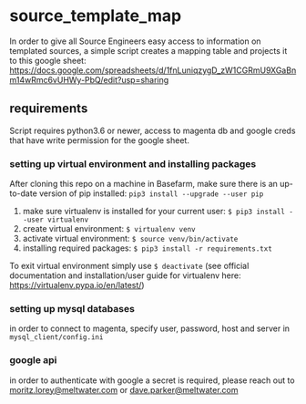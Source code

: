 # source_template_map
In order to give all Source Engineers easy access to information on templated sources, a simple script creates a mapping table and projects it to this google sheet: https://docs.google.com/spreadsheets/d/1fnLuniqzygD_zW1CGRmU9XGaBnm14wRmc6vUHWy-PbQ/edit?usp=sharing

## requirements
Script requires python3.6 or newer, access to magenta db and google creds that have write permission for the google sheet.

### setting up virtual environment and installing packages

After cloning this repo on a machine in Basefarm, make sure there is an up-to-date version of pip installed:
``pip3 install --upgrade --user pip``


1. make sure virtualenv is installed for your current user:
``$ pip3 install --user virtualenv``
2. create virtual environment:
``$ virtualenv venv``
3. activate virtual environment:
``$ source venv/bin/activate``
4. installing required packages:
``$ pip3 install -r requirements.txt``

To exit virtual environment simply use ``$ deactivate``
(see official documentation and installation/user guide for virtualenv here: https://virtualenv.pypa.io/en/latest/)

### setting up mysql databases
in order to connect to magenta, specify user, password, host and server in ``mysql_client/config.ini``

### google api
in order to authenticate with google a secret is required, please reach out to moritz.lorey@meltwater.com or dave.parker@meltwater.com

